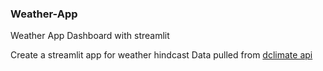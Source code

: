 ### Weather-App

Weather App Dashboard with streamlit

Create a streamlit app for weather hindcast
Data pulled from [dclimate api](https://api.dclimate.net/)
